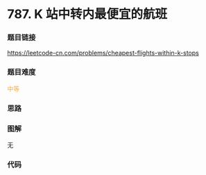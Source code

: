 # 787. K 站中转内最便宜的航班

### 题目链接

https://leetcode-cn.com/problems/cheapest-flights-within-k-stops

### 题目难度

<font color=#F0AD4E>中等</font>

### 思路



### 图解

无

### 代码

```python
```